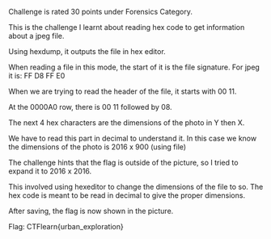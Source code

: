 Challenge is rated 30 points under Forensics Category. 

This is the challenge I learnt about reading hex code to get information about a jpeg file.

Using hexdump, it outputs the file in hex editor.

When reading a file in this mode, the start of it is the file signature.
For jpeg it is:
FF D8 FF E0

When we are trying to read the header of the file, it starts with 00 11.

At the 0000A0 row, there is 00 11 followed by 08.

The next 4 hex characters are the dimensions of the photo in Y then X.

We have to read this part in decimal to understand it. 
In this case we know the dimensions of the photo is 2016 x 900 (using file)

The challenge hints that the flag is outside of the picture, so I tried to expand it to 2016 x 2016.

This involved using hexeditor to change the dimensions of the file to so. The hex code is meant to be read in decimal to give the proper dimensions.

After saving, the flag is now shown in the picture.

Flag: CTFlearn{urban_exploration}


